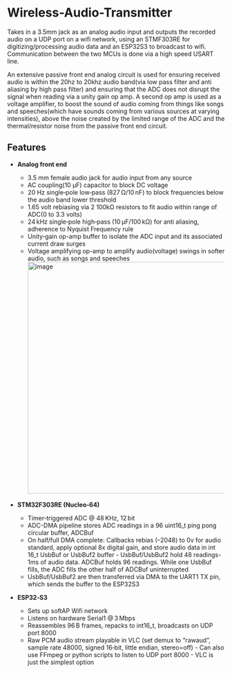 # Wireless-Audio-Transmitter
Takes in a 3.5mm jack as an analog audio input and outputs the recorded audio on a UDP port on a wifi network, using an STMF303RE for digitizing/processing audio data and an ESP32S3 to broadcast to wifi. Communication between the two MCUs is done via a high speed USART line.

An extensive passive front end analog circuit is used for ensuring received audio is within the 20hz to 20khz audio band(via low pass filter and anti aliasing by high pass filter) and ensuring that the ADC does not disrupt the signal when reading via a unity gain op amp. A second op amp is used as a voltage amplifier, to boost the sound of audio coming from things like songs and speeches(which have sounds coming from various sources at varying intensities), above the noise created by the limited range of the ADC and the thermal/resistor noise from the passive front end circuit.

##  Features

- **Analog front end**
  - 3.5 mm female audio jack for audio input from any source
  - AC coupling(10 µF) capacitor to block DC voltage
  - 20 Hz single‑pole low‑pass (827 Ω/10 nF) to block frequencies below the audio band lower threshold 
  - 1.65 volt rebiasing via 2 100kΩ resistors to fit audio within range of ADC(0 to 3.3 volts)
  - 24 kHz single‑pole high‑pass (10 µF/100 kΩ) for anti aliasing, adherence to Nyquist Frequency rule
  - Unity‑gain op-amp buffer to isolate the ADC input and its associated current draw surges
  - Voltage amplifying op-amp to amplify audio(voltage) swings in softer audio, such as songs and speeches
    <img width="908" height="537" alt="image" src="https://github.com/user-attachments/assets/f873230e-8bbc-4cbe-b7ad-9086f6fec328" />


 
- **STM32F303RE (Nucleo‑64)**  
  - Timer‑triggered ADC @ 48 KHz, 12 bit  
  - ADC-DMA pipeline stores ADC readings in a 96 uint16_t ping pong circular buffer, ADCBuf
  - On half/full DMA complete: Callbacks rebias (–2048) to 0v for audio standard, apply optional 8x digital gain, and store audio data in int 16_t UsbBuf or UsbBuf2 buffer
        - UsbBuf/UsbBuf2 hold 48 readings-1ms of audio data. ADCBuf holds 96 readings. While one UsbBuf fills, the ADC fills the other half of ADCBuf uninterrupted
  - UsbBuf/UsbBuf2 are then transferred via DMA to the UART1 TX pin, which sends the buffer to the ESP32S3
 
- **ESP32‑S3**  
  - Sets up softAP Wifi network
  - Listens on hardware Serial1 @ 3 Mbps
  - Reassembles 96 B frames, repacks to int16_t, broadcasts on UDP port 8000
  - Raw PCM audio stream playable in VLC (set demux to “rawaud”, sample rate 48000, signed 16‑bit, little endian, stereo=off)
        - Can also use FFmpeg or python scripts to listen to UDP port 8000 - VLC is just the simplest option
